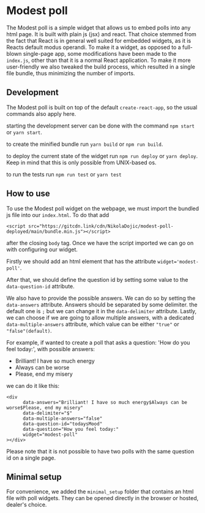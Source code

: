 # Modest poll

The Modest poll is a simple widget that allows us to embed polls into any html page. It is built with plain js (jsx) and react. 
That choice stemmed from the fact that React is in general well suited for embedded widgets, as it is Reacts default modus operandi. To make it a widget, as opposed to a full-blown single-page app, some modifications have been made to the `index.js`, other than that it is a normal React application. To make it more user-friendly we also tweaked the build process, which resulted in a single file bundle, thus minimizing the number of imports. 

## Development

The Modest poll is built on top of the default `create-react-app`, so the usual commands also apply here.

starting the development server can be done with the command `npm start` or `yarn start`.

to create the minified bundle run `yarn build` or `npm run build`. 

to deploy the current state of the widget run `npm run deploy` or `yarn deploy`. Keep in mind that this is only possible from UNIX-based os.

to run the tests run `npm run test` or `yarn test`


## How to use

To use the Modest poll widget on the webpage, we must import the bundled js file into our `index.html`. To do that add 
```
<script src="https://gitcdn.link/cdn/NikolaDojic/modest-poll-deployed/main/bundle.min.js"></script>
``` 
after the closing `body` tag.
Once we have the script imported we can go on with configuring our widget.

Firstly we should add an html element that has the attribute `widget='modest-poll'`.

After that, we should define the question id by setting some value to the `data-question-id` attribute.

We also have to provide the possible answers. We can do so by setting the `data-answers` attribute. Answers should be separated by some delimiter. 
the default one is `;` but we can change it in the `data-delimiter` attribute. Lastly, we can choose if we are going to allow multiple answers, with a dedicated `data-multiple-answers` attribute, which value can be either `"true"` or `"false"(default)`.

For example, if wanted to create a poll that asks a question: 'How do you feel today:', 
with possible answers:
- Brilliant! I have so much energy
- Always can be worse
- Please, end my misery

we can do it like this:
```
<div  
      data-answers="Brilliant! I have so much energy$Always can be worse$Please, end my misery"
      data-delimiter="$"
      data-multiple-answers="false"
      data-question-id="todaysMood"
      data-question="How you feel today:"
      widget="modest-poll"
></div>
``` 
Please note that it is not possible to have two polls with the same question id on a single page.

## Minimal setup

For convenience, we added the `minimal_setup` folder that contains an html file with poll widgets.
They can be opened directly in the browser or hosted, dealer's choice.

